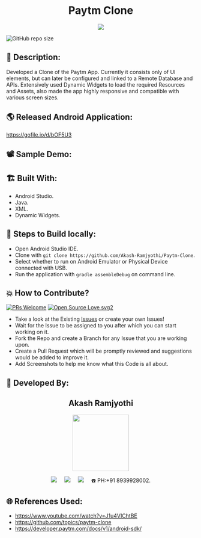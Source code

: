 <h1 align="center">Paytm Clone</h1>

<p align="center">
<img src="https://user-images.githubusercontent.com/54114888/123058899-e160df00-d426-11eb-8548-a60aa26d068c.png">
</p>

![GitHub repo size](https://img.shields.io/github/repo-size/Akash-Ramjyothi/Paytm-Clone?color=yellow)
## 📜 Description:
Developed a Clone of the Paytm App. Currently it consists only of UI elements, but can later be configured and linked to a Remote Database and APIs. Extensively used Dynamic Widgets to load the required Resources and Assets, also made the app highly responsive and compatible with various screen sizes.

## 🌎 Released Android Application:
https://gofile.io/d/bOF5U3

## 📽 Sample Demo:


## 🏗 Built With:
- Android Studio.
- Java.
- XML.
- Dynamic Widgets.

## 🧪 Steps to Build locally:
- Open Android Studio IDE.
- Clone with `git clone https://github.com/Akash-Ramjyothi/Paytm-Clone`.
- Select whether to run on Android Emulator or Physical Device connected with USB.
- Run the application with `gradle assembleDebug` on command line.

## 💥 How to Contribute?

[![PRs Welcome](https://img.shields.io/badge/PRs-welcome-brightgreen.svg?style=flat-square)](http://makeapullrequest.com)
[![Open Source Love svg2](https://badges.frapsoft.com/os/v2/open-source.svg?v=103)](https://github.com/ellerbrock/open-source-badges/) 

- Take a look at the Existing [Issues](https://github.com/Akash-Ramjyothi/Paytm-Clone/issues) or create your own Issues!
- Wait for the Issue to be assigned to you after which you can start working on it.
- Fork the Repo and create a Branch for any Issue that you are working upon.
- Create a Pull Request which will be promptly reviewed and suggestions would be added to improve it.
- Add Screenshots to help me know what this Code is all about.

## 👦 Developed By:
<h2 align="center">Akash Ramjyothi</h2>
<p align="center">
  <a href="https://github.com/Akash-Ramjyothi"><img src="https://avatars.githubusercontent.com/u/54114888?v=4" width=150px height=150px /></a> 
    
<p align="center">
  <a target="_blank"href="https://www.linkedin.com/in/akash-ramjyothi/"><img src="https://img.shields.io/badge/linkedin-%230077B5.svg?&style=for-the-badge&logo=linkedin&logoColor=white" /></a>&nbsp;&nbsp;&nbsp;&nbsp;
  <a href="mailto:akash.ramjyothi@gmail.com?subject=Hello%20Akash,%20From%20Github"><img src="https://img.shields.io/badge/gmail-%23D14836.svg?&style=for-the-badge&logo=gmail&logoColor=white" /></a>&nbsp;&nbsp;&nbsp;&nbsp;
  <a href="https://www.instagram.com/akash.ramjyothi/"><img src="https://img.shields.io/badge/instagram-%23D14836.svg?&style=for-the-badge&logo=instagram&logoColor=pink" /></a>&nbsp;&nbsp;&nbsp;&nbsp;
  ☎️ PH:+91 8939928002.
</p>

## 🌐 References Used:
- https://www.youtube.com/watch?v=J1u4VIChtBE
- https://github.com/topics/paytm-clone
- https://developer.paytm.com/docs/v1/android-sdk/
